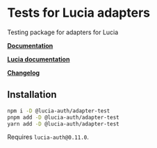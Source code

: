 # Tests for Lucia adapters

Testing package for adapters for Lucia

**[Documentation](https://lucia-auth.com/reference/adapters/testing-adapters)**

**[Lucia documentation](https://lucia-auth.com)**

**[Changelog](https://github.com/pilcrowOnPaper/lucia/blob/main/packages/adapter-test/CHANGELOG.md)**

## Installation

```bash
npm i -D @lucia-auth/adapter-test
pnpm add -D @lucia-auth/adapter-test
yarn add -D @lucia-auth/adapter-test
```

Requires `lucia-auth@0.11.0`.
